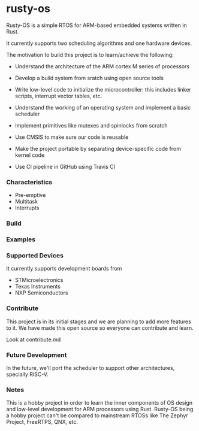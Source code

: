 # rusty-os

Rusty-OS is a simple RTOS for ARM-based embedded systems written in Rust.

It currently supports two scheduling algorithms and one hardware devices.

The motivation to build this project is to learn/achieve the following:

- Understand the architecture of the ARM cortex M series of processors

- Develop a build system from sratch using open source tools

- Write low-level code to initialize the microcontroller: this includes linker scripts,
interrupt vector tables, etc.

- Understand the working of an operating system and implement a basic scheduler

- Implement primitives like mutexes and spinlocks from scratch

- Use CMSIS to make sure our code is reusable

- Make the project portable by separating device-specific code from kernel code

- Use CI pipeline in GitHub using Travis CI

### Characteristics

- Pre-emptive
- Multitask
- Interrupts

### Build

### Examples

### Supported Devices

It currently supports development boards from

- STMicroelectronics
- Texas Instruments
- NXP Semiconductors

### Contribute

This project is in its initial stages and we are planning to add more features to it.
We have made this open source so everyone can contribute and learn.

Look at contribute.md

### Future Development

In the future, we'll port the scheduler to support other architectures,
specially RISC-V.

### Notes

This is a hobby project in order to learn the inner components of OS design and
low-level development for ARM processors using Rust. Rusty-OS being a hobby project
can't be compared to mainstream RTOSs like The Zephyr Project, FreeRTPS, QNX, etc.
